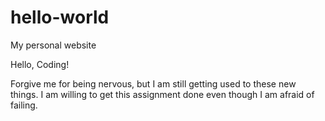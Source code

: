 # hello-world
My personal website

Hello, Coding!

Forgive me for being nervous, but I am still getting used to these new things.
I am willing to get this assignment done even though I am afraid of failing.

